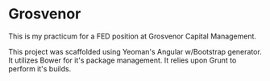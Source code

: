 Grosvenor
=========
This is my practicum for a FED position at Grosvenor Capital Management.

This project was scaffolded using Yeoman's Angular w/Bootstrap generator.
It utilizes Bower for it's package management.
It relies upon Grunt to perform it's builds.
